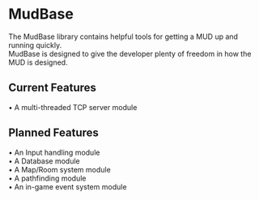 # MudBase

The MudBase library contains helpful tools for getting a MUD up and running quickly.  
MudBase is designed to give the developer plenty of freedom in how the MUD is designed.

## Current Features

  • A multi-threaded TCP server module
  
## Planned Features

  • An Input handling module  
  • A Database module  
  • A Map/Room system module  
  • A pathfinding module  
  • An in-game event system module  
